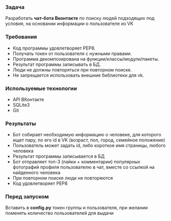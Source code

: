 ### Задача
Разработать <b>чат-бота Вконтакте</b> по поиску людей подходящих под условия, на основании информации о пользователе из VK

### Требования
- Код программы удовлетворяет PEP8.
- Получать токен от пользователя с нужными правами.
- Программа декомпозирована на функции/классы/модули/пакеты.
- Результат программы записывать в БД.
- Люди не должны повторяться при повторном поиске.
- Не запрещается использовать внешние библиотеки для vk.

### Используемые технологии 
- API ВКонтакте
- SQLite3
- Git

### Результаты
- Бот собирает необходимую информацию о человеке, для которого ищет пару, по его id в VK (возраст, пол, город, семейное положение)
- Пользователь может задать id, либо короткое имя страницы, любого человека
- Результат программы записывается в БД
- Бот отправляет топ-3 (лайки + комментарии) популярных фотографий профиля пользователю в чат, вместе со ссылкой на найденного человека
- При повторном поиске люди не повторяются
- Код удовлетворяет PEP8

### Перед запуском
Вставить в <b>config.py</b> токен группы и пользователя, при желании поменять количество пользователей для выдачи
